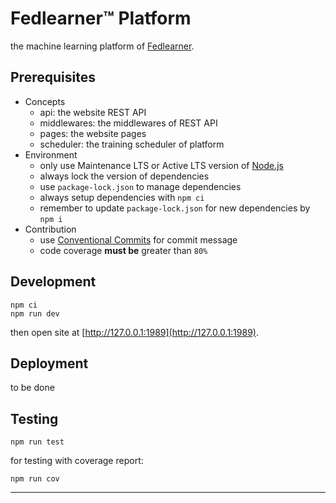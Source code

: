 # Fedlearner™ Platform

the machine learning platform of [Fedlearner][fedlearner].

## Prerequisites

- Concepts
  * api: the website REST API
  * middlewares: the middlewares of REST API
  * pages: the website pages
  * scheduler: the training scheduler of platform
- Environment
  * only use Maintenance LTS or Active LTS version of [Node.js][node]
  * always lock the version of dependencies
  * use `package-lock.json` to manage dependencies
  * always setup dependencies with `npm ci`
  * remember to update `package-lock.json` for new dependencies by `npm i`
- Contribution
  * use [Conventional Commits][conventionalcommits] for commit message
  * code coverage **must be** greater than `80%`

## Development

```
npm ci
npm run dev
```

then open site at [http://127.0.0.1:1989](http://127.0.0.1:1989).

## Deployment

to be done

## Testing

```
npm run test
```

for testing with coverage report:

```
npm run cov
```

------------------------------------------------------------------------------
[conventionalcommits]: https://www.conventionalcommits.org/en/v1.0.0/#summary
[fedlearner]: https://github.com/bytedance/fedlearner
[koa]: https://koajs.com
[next]: https://nextjs.org/docs
[node]: https://nodejs.org/en/about/releases
[nvm]: https://github.com/nvm-sh/nvm
[sequelize]: https://sequelize.org
[zeit_ui]: https://react.zeit-ui.co/zh-cn/components/text
